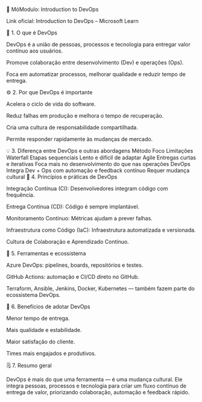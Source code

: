 🧩 MóModulo: Introduction to DevOps

Link oficial: Introduction to DevOps – Microsoft Learn

📘 1. O que é DevOps

DevOps é a união de pessoas, processos e tecnologia para entregar valor contínuo aos usuários.

Promove colaboração entre desenvolvimento (Dev) e operações (Ops).

Foca em automatizar processos, melhorar qualidade e reduzir tempo de entrega.

⚙️ 2. Por que DevOps é importante

Acelera o ciclo de vida do software.

Reduz falhas em produção e melhora o tempo de recuperação.

Cria uma cultura de responsabilidade compartilhada.

Permite responder rapidamente às mudanças de mercado.

💡 3. Diferença entre DevOps e outras abordagens
Método	Foco	Limitações
Waterfall	Etapas sequenciais	Lento e difícil de adaptar
Agile	Entregas curtas e iterativas	Foca mais no desenvolvimento do que nas operações
DevOps	Integra Dev + Ops com automação e feedback contínuo	Requer mudança cultural
🧠 4. Princípios e práticas de DevOps

Integração Contínua (CI): Desenvolvedores integram código com frequência.

Entrega Contínua (CD): Código é sempre implantável.

Monitoramento Contínuo: Métricas ajudam a prever falhas.

Infraestrutura como Código (IaC): Infraestrutura automatizada e versionada.

Cultura de Colaboração e Aprendizado Contínuo.

🔧 5. Ferramentas e ecossistema

Azure DevOps: pipelines, boards, repositórios e testes.

GitHub Actions: automação e CI/CD direto no GitHub.

Terraform, Ansible, Jenkins, Docker, Kubernetes — também fazem parte do ecossistema DevOps.

🧭 6. Benefícios de adotar DevOps

Menor tempo de entrega.

Mais qualidade e estabilidade.

Maior satisfação do cliente.

Times mais engajados e produtivos.

🗒️ 7. Resumo geral

DevOps é mais do que uma ferramenta — é uma mudança cultural.
Ele integra pessoas, processos e tecnologia para criar um fluxo contínuo de entrega de valor, priorizando colaboração, automação e feedback rápido.
